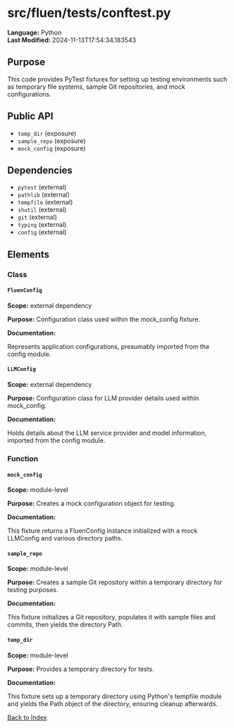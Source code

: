 # src/fluen/tests/conftest.py

**Language:** Python  
**Last Modified:** 2024-11-13T17:54:34.183543

## Purpose

This code provides PyTest fixtures for setting up testing environments such as temporary file systems, sample Git repositories, and mock configurations.

## Public API

- `temp_dir` (exposure)
- `sample_repo` (exposure)
- `mock_config` (exposure)

## Dependencies

- `pytest` (external)
- `pathlib` (external)
- `tempfile` (external)
- `shutil` (external)
- `git` (external)
- `typing` (external)
- `config` (external)

## Elements

### Class

#### `FluenConfig`

**Scope:** external dependency

**Purpose:** Configuration class used within the mock_config fixture.

**Documentation:**

Represents application configurations, presumably imported from the config module.

#### `LLMConfig`

**Scope:** external dependency

**Purpose:** Configuration class for LLM provider details used within mock_config.

**Documentation:**

Holds details about the LLM service provider and model information, imported from the config module.

### Function

#### `mock_config`

**Scope:** module-level

**Purpose:** Creates a mock configuration object for testing.

**Documentation:**

This fixture returns a FluenConfig instance initialized with a mock LLMConfig and various directory paths.

#### `sample_repo`

**Scope:** module-level

**Purpose:** Creates a sample Git repository within a temporary directory for testing purposes.

**Documentation:**

This fixture initializes a Git repository, populates it with sample files and commits, then yields the directory Path.

#### `temp_dir`

**Scope:** module-level

**Purpose:** Provides a temporary directory for tests.

**Documentation:**

This fixture sets up a temporary directory using Python&#39;s tempfile module and yields the Path object of the directory, ensuring cleanup afterwards.


[Back to Index](../README.md)